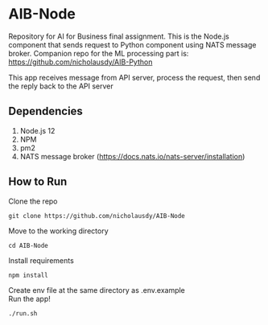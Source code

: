 # AIB-Node
Repository for AI for Business final assignment. This is the Node.js component that sends request to Python component using NATS message broker. Companion repo for the ML processing part is: https://github.com/nicholausdy/AIB-Python

This app receives message from API server, process the request, then send the reply back to the API server
## Dependencies
1. Node.js 12
2. NPM
3. pm2
4. NATS message broker (https://docs.nats.io/nats-server/installation)

## How to Run
Clone the repo
``` 
git clone https://github.com/nicholausdy/AIB-Node
```
Move to the working directory
``` 
cd AIB-Node
```
Install requirements
```
npm install
```
Create env file at the same directory as .env.example <br>
Run the app!
```
./run.sh
```

